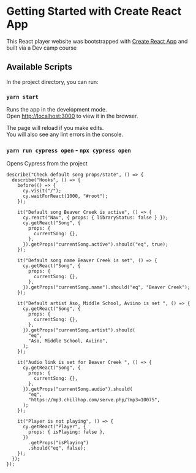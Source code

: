 # Getting Started with Create React App

This React player website was bootstrapped with [Create React App](https://github.com/facebook/create-react-app) and built via a Dev camp course

## Available Scripts

In the project directory, you can run:

### `yarn start`

Runs the app in the development mode.\
Open [http://localhost:3000](http://localhost:3000) to view it in the browser.

The page will reload if you make edits.\
You will also see any lint errors in the console.

### `yarn run cypress open` - `npx cypress open`

Opens Cypress from the project

```
describe("Check default song props/state", () => {
  describe("Hooks", () => {
    before(() => {
      cy.visit("/");
      cy.waitForReact(1000, "#root");
    });

    it("Default song Beaver Creek is active", () => {
      cy.react("Nav", { props: { libraryStatus: false } });
      cy.getReact("Song", {
        props: {
          currentSong: {},
        },
      }).getProps("currentSong.active").should("eq", true);
    });

    it("Default song name Beaver Creek is set", () => {
      cy.getReact("Song", {
        props: {
          currentSong: {},
        },
      }).getProps("currentSong.name").should("eq", "Beaver Creek");
    });

    it("Default artist Aso, Middle School, Aviino is set ", () => {
      cy.getReact("Song", {
        props: {
          currentSong: {},
        },
      }).getProps("currentSong.artist").should(
        "eq",
        "Aso, Middle School, Aviino",
      );
    });

    it("Audio link is set for Beaver Creek ", () => {
      cy.getReact("Song", {
        props: {
          currentSong: {},
        },
      }).getProps("currentSong.audio").should(
        "eq",
        "https://mp3.chillhop.com/serve.php/?mp3=10075",
      );
    });

    it("Player is not playing", () => {
      cy.getReact("Player", {
        props: { isPlaying: false },
      })
        .getProps("isPlaying")
        .should("eq", false);
    });
  });
});
```
